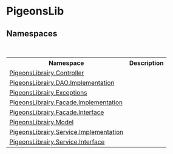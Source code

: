 # PigeonsLib
 


## Namespaces
&nbsp;<table><tr><th>Namespace</th><th>Description</th></tr><tr><td><a href="55678277-c7be-459a-277f-cb45581aba7a">PigeonsLibrairy.Controller</a></td><td></td></tr><tr><td><a href="2adb8d34-aa58-66ac-cc9e-6d985aed23d8">PigeonsLibrairy.DAO.Implementation</a></td><td></td></tr><tr><td><a href="6bb946cd-863c-03dd-c96c-7d4d2d9342ca">PigeonsLibrairy.Exceptions</a></td><td></td></tr><tr><td><a href="312ab9cb-8ee9-a582-242b-c0bfc1241eea">PigeonsLibrairy.Facade.Implementation</a></td><td></td></tr><tr><td><a href="0bd0bf76-0a1d-3924-30ff-4e9d41df9d8e">PigeonsLibrairy.Facade.Interface</a></td><td></td></tr><tr><td><a href="740f9e4a-e251-715e-60bf-e906871d97b4">PigeonsLibrairy.Model</a></td><td></td></tr><tr><td><a href="61ea8cdd-bbb0-4640-7fbb-d4c259f85123">PigeonsLibrairy.Service.Implementation</a></td><td></td></tr><tr><td><a href="b0fc0eda-b7b1-0d3d-2267-0fd4766ff20d">PigeonsLibrairy.Service.Interface</a></td><td></td></tr></table>&nbsp;
